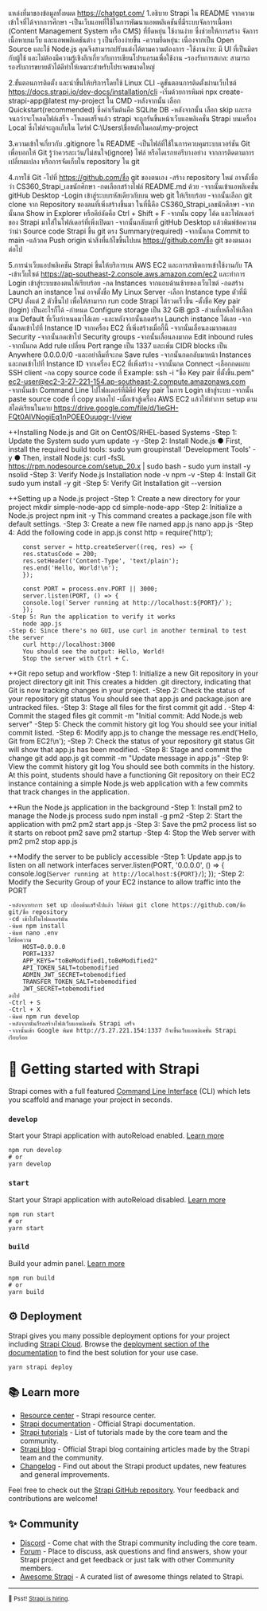 แหล่งที่มาของข้อมูลทั้งหมด https://chatgpt.com/
1.อธิบาย Strapi ใน README จากความเข้าใจที่ได้จากการศึกษา
    -เป็นเว็บแอพที่ใช้ในการพัฒนาแอพพลิเคชันที่มีระบบจัดการเนื้อหา (Content Management System หรือ CMS) ที่ยืดหยุ่น ใช้งานง่าย ซึ่งช่วยให้การสร้าง จัดการเนื้อหาบนเว็บ และแอพพลิเคชันต่าง ๆ เป็นเรื่องง่ายขึ้น
    -ความยืดหยุ่น: เนื่องจากเป็น Open Source และใช้ Node.js คุณจึงสามารถปรับแต่งได้ตามความต้องการ
    -ใช้งานง่าย: มี UI ที่เป็นมิตรกับผู้ใช้ และไม่ต้องมีความรู้เชิงลึกเกี่ยวกับการเขียนโปรแกรมเพื่อใช้งาน
    -รองรับการสเกล: สามารถรองรับการขยายตัวได้ดีทำให้เหมาะสำหรับโปรเจคขนาดใหญ่

2.ขั้นตอนการติดตั้ง และนําขึ้นให้บริการโดยใช้ Linux CLI
    -ดูขั้นตอนการติดตั้งผ่านเว็บไซต์ https://docs.strapi.io/dev-docs/installation/cli
    -เริ่มด้วยการพิมพ์ npx create-strapi-app@latest my-project ใน CMD
    -หลังจากนั้น เลือก Quickstart(recommended) ซึ่งค่าเริ่มต้นคือ SQLite DB
    -หลังจากนั้น เลือก skip และรอจนกว่าจะโหลดไฟล์เสร็จ
    -โหลดเสร็จแล้ว strapi จะถูกรันขึ้นหน้าเว็บแอพลิเคชั่น Strapi บนเครื่อง Local ซึ่งไฟล์จะถูกเก็บใน ไดร์ฟ C:\Users\ชื่อหลักในคอม\my-project

3.ความเข้าใจเกี่ยวกับ .gitignore ใน README
    -เป็นไฟล์ที่ใช้ในการควบคุมระบบเวอร์ชัน Git เพื่อบอกให้ Git รู้ว่าควรละเว้น/ไม่สนใจ(ignore) ไฟล์ หรือไดเรกทอรีบางอย่าง
    จากการติดตามการเปลี่ยนแปลง หรือการจัดเก็บใน repository ใน git

4.การใช้ Git
    -ไปที่ https://github.com/ชื่อ git ของตนเอง
    -สร้าง repository ใหม่ อาจตั้งชื่อว่า CS360_Strapi_เลขนักศึกษา
    -กดเลือกสร้างไฟล์ README.md ด้วย
    -จากนั้นเข้าแอพลิเคชั่น gitHub Desktop
    -Login เข้าสู่ระบบรหัสเดียวกับบน web git ให้เรียบร้อย
    -จากนั้นเลือก git clone จาก Repository ของตนที่เพิ่งสร้างขึ้นมา ในที่นี้คือ CS360_Strapi_เลขนักศึกษา
    -จากนั้นกด Show in Explorer หรือคีย์ลัดคือ Ctrl + Shift + F
    -จากนั้น copy โค้ด และโฟลเดอร์ของ Strapi มาใส่ในโฟล์เดอร์ที่เพิ่งเปิดมา
    -จากนั้นกลับมาที่ gitHub Desktop แล้วพิมพ์ข้อความว่านำ Source code Strapi ขึ้น git ตรง Summary(required)
    -จากนั้นกด Commit to main
    -แล้วกด Push origin นำสิ่งที่แก้ไขขึ้นไปบน https://github.com/ชื่อ git ของตนเอง ต่อไป

5.การนําเว็บแอปพลิเคชัน Strapi ขึ้นให้บริการบน AWS EC2 และการสาธิตการเข้าใช้งานกับ TA
    -เข้าเว็บไซต์ https://ap-southeast-2.console.aws.amazon.com/ec2 และทำการ Login เข้าสู่ระบบของตนให้เรียบร้อย
    -กด Instances จากแถบด้านซ้ายของเว็บไซต์
    -กดสร้าง Launch an instance ใหม่ อาจตั้งชื่อ My Linux Server
    -เลือก Instance type ตัวที่มี CPU ตั้งแต่ 2 ตัวขึ้นไป เพื่อให้สามารถ run code Strapi ได้รวดเร็วขึ้น
    -ตั้งชื่อ Key pair (login) เป็นอะไรก็ได้
    -กำหนด Configure storage เป็น 32 GiB gp3
    -ส่วนที่เหลือให้เลือกตาม Default ที่เว็บกำหนดมาได้เลย
    -และหลังจากนั้นกดสร้าง Launch instance ได้เลย
    -จากนั้นกดเข้าไปที่ Instance ID จากเครื่อง EC2 ที่เพิ่งสร้างเมื่อกี้นี้
    -จากนั้นเลื่อนลงมากดแถบ Security
    -จากนั้นกดเข้าไป Security groups
    -จากนั้นเลื่อนลงมากด Edit inbound rules
    -จากนั้นกด Add rule เปลี่ยน Port range เป็น 1337 และเพิ่ม CIDR blocks เป็น Anywhere 0.0.0.0/0
    -และอย่าลืมที่จะกด Save rules
    -จากนั้นกดกลับมาหน้า Instances และกดเข้าไปที่ Instance ID จากเครื่อง EC2 ที่เพิ่งสร้าง
    -จากนั้นกด Connect
    -เลือกกดแถบ SSH client
    -กด copy source code ที่ Example: ssh -i "ชื่อ Key pair ที่ตั้งขึ้น.pem" ec2-user@ec2-3-27-221-154.ap-southeast-2.compute.amazonaws.com
    -จากนั้นเข้า Command Line ไปโฟลเดอร์ที่มีคีย์ Key pair ในการ Login เข้าสู่ระบบ
    -จากนั้น paste source code ที่ copy มาลงไป
    -เมื่อเข้าสู่เครื่อง AWS EC2 แล้วให้ทำการ setup ตามสไลด์เรียนในคาบ https://drive.google.com/file/d/1ieGH-FQt0AlVNogiEq1nPOEEOuupgr-I/view
   
   ++Installing Node.js and Git on CentOS/RHEL-based Systems
    -Step 1: Update the System
        sudo yum update -y
    -Step 2: Install Node.js
        ● First, install the required build tools:
            sudo yum groupinstall 'Development Tools' -y
        ● Then, install Node.js:
            curl -fsSL https://rpm.nodesource.com/setup_20.x | sudo bash -
            sudo yum install -y nsolid
    -Step 3: Verify Node.js Installation
        node -v
        npm -v
    -Step 4: Install Git
        sudo yum install -y git
    -Step 5: Verify Git Installation
        git --version

   ++Setting up a Node.js project
    -Step 1: Create a new directory for your project
        mkdir simple-node-app
        cd simple-node-app
    -Step 2: Initialize a Node.js project
        npm init -y
        This command creates a package.json file with default settings.
    -Step 3: Create a new file named app.js
        nano app.js
    -Step 4: Add the following code in app.js
        const http = require('http');

        const server = http.createServer((req, res) => {
        res.statusCode = 200;
        res.setHeader('Content-Type', 'text/plain');
        res.end('Hello, World!\n');
        });
        
        const PORT = process.env.PORT || 3000;
        server.listen(PORT, () => {
        console.log(`Server running at http://localhost:${PORT}/`);
        });
    -Step 5: Run the application to verify it works
        node app.js
    -Step 6: Since there's no GUI, use curl in another terminal to test the server
        curl http://localhost:3000
        You should see the output: Hello, World!
        Stop the server with Ctrl + C.
    
   ++Git repo setup and workflow
    -Step 1: Initialize a new Git repository in your project directory
        git init
        This creates a hidden .git directory, indicating that Git is now
        tracking changes in your project.
    -Step 2: Check the status of your repository
        git status
        You should see that app.js and package.json are untracked files.
    -Step 3: Stage all files for the first commit
        git add .
    -Step 4: Commit the staged files
        git commit -m "Initial commit: Add Node.js web server"
    -Step 5: Check the commit history
        git log
        You should see your initial commit listed.
    -Step 6: Modify app.js to change the message
        res.end('Hello, Git from EC2!\n');
    -Step 7: Check the status of your repository
        git status
        Git will show that app.js has been modified.
    -Step 8: Stage and commit the change
        git add app.js
        git commit -m "Update message in app.js"
    -Step 9: View the commit history
        git log
        You should see both commits in the history.
        At this point, students should have a functioning Git repository on their EC2 instance containing a simple Node.js web application with a few commits that track changes in the application.

   ++Run the Node.js application in the background
    -Step 1: Install pm2 to manage the Node.js process
        sudo npm install -g pm2
    -Step 2: Start the application with pm2
        pm2 start app.js
    -Step 3: Save the pm2 process list so it starts on reboot
        pm2 save
        pm2 startup
    -Step 4: Stop the Web server with pm2
        pm2 stop app.js
    
   ++Modify the server to be publicly accessible
    -Step 1: Update app.js to listen on all network interfaces
        server.listen(PORT, '0.0.0.0', () => {
        console.log(`Server running at http://localhost:${PORT}/`);
        });
    -Step 2: Modify the Security Group of your EC2 instance to allow traffic into the PORT

    -หลังจากทำการ set up เบื้องต้นเสร็จไปแล้ว ให้พิมพ์ git clone https://github.com/ชื่อ git/ชื่อ repository
    -cd เข้าไปในโฟลเดอร์นั้น
    -พิมพ์ npm install
    -พิมพ์ nano .env
    ใส่ข้อความ
        HOST=0.0.0.0
        PORT=1337
        APP_KEYS="toBeModified1,toBeModified2"
        API_TOKEN_SALT=tobemodified
        ADMIN_JWT_SECRET=tobemodified
        TRANSFER_TOKEN_SALT=tobemodified
        JWT_SECRET=tobemodified
    ลงไป
    -Ctrl + S
    -Ctrl + X
    -พิมพ์ npm run develop
    -หลังจากนั้นก็รอสร้างไฟล์เว็บแอพลิเคชั่น Strapi เสร็จ
    -จากนั้นเข้า Google พิมพ์ http://3.27.221.154:1337 ก็จะขึ้นเว็บแอพลิเคชั่น Strapi เรียบร้อย
    
# 🚀 Getting started with Strapi

Strapi comes with a full featured [Command Line Interface](https://docs.strapi.io/dev-docs/cli) (CLI) which lets you scaffold and manage your project in seconds.

### `develop`

Start your Strapi application with autoReload enabled. [Learn more](https://docs.strapi.io/dev-docs/cli#strapi-develop)

```
npm run develop
# or
yarn develop
```

### `start`

Start your Strapi application with autoReload disabled. [Learn more](https://docs.strapi.io/dev-docs/cli#strapi-start)

```
npm run start
# or
yarn start
```

### `build`

Build your admin panel. [Learn more](https://docs.strapi.io/dev-docs/cli#strapi-build)

```
npm run build
# or
yarn build
```

## ⚙️ Deployment

Strapi gives you many possible deployment options for your project including [Strapi Cloud](https://cloud.strapi.io). Browse the [deployment section of the documentation](https://docs.strapi.io/dev-docs/deployment) to find the best solution for your use case.

```
yarn strapi deploy
```

## 📚 Learn more

- [Resource center](https://strapi.io/resource-center) - Strapi resource center.
- [Strapi documentation](https://docs.strapi.io) - Official Strapi documentation.
- [Strapi tutorials](https://strapi.io/tutorials) - List of tutorials made by the core team and the community.
- [Strapi blog](https://strapi.io/blog) - Official Strapi blog containing articles made by the Strapi team and the community.
- [Changelog](https://strapi.io/changelog) - Find out about the Strapi product updates, new features and general improvements.

Feel free to check out the [Strapi GitHub repository](https://github.com/strapi/strapi). Your feedback and contributions are welcome!

## ✨ Community

- [Discord](https://discord.strapi.io) - Come chat with the Strapi community including the core team.
- [Forum](https://forum.strapi.io/) - Place to discuss, ask questions and find answers, show your Strapi project and get feedback or just talk with other Community members.
- [Awesome Strapi](https://github.com/strapi/awesome-strapi) - A curated list of awesome things related to Strapi.

---

<sub>🤫 Psst! [Strapi is hiring](https://strapi.io/careers).</sub>
